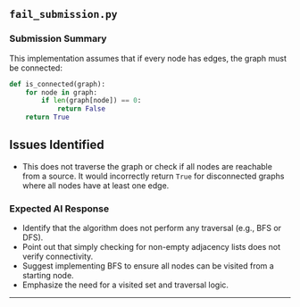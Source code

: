 ## `fail_submission.py`

### Submission Summary

This implementation assumes that if every node has edges, the graph must be connected:

```python
def is_connected(graph):
    for node in graph:
        if len(graph[node]) == 0:
            return False
    return True
```
## Issues Identified

- This does not traverse the graph or check if all nodes are reachable from a source. It would incorrectly return `True` for disconnected graphs where all nodes have at least one edge.

### Expected AI Response

- Identify that the algorithm does not perform any traversal (e.g., BFS or DFS).
- Point out that simply checking for non-empty adjacency lists does not verify connectivity.
- Suggest implementing BFS to ensure all nodes can be visited from a starting node.
- Emphasize the need for a visited set and traversal logic.

---
